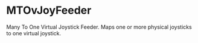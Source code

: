 # MTOvJoyFeeder
Many To One Virtual Joystick Feeder. Maps one or more physical joysticks to one virtual joystick.
